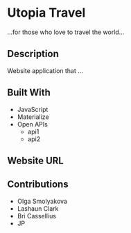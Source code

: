 # Utopia Travel
...for those who love to travel the world... <br>
## Description
Website application that ...

## Built With
- JavaScript
- Materialize
- Open APIs
  - api1
  - api2


## Website URL

## Contributions
- Olga Smolyakova
- Lashaun Clark
- Bri Cassellius
- JP

